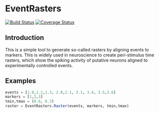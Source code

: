 # EventRasters
[![Build Status](https://travis-ci.org/grero/EventRasters.jl.svg?branch=master)](https://travis-ci.org/grero/EventRasters.jl)
[![Coverage Status](https://coveralls.io/repos/github/grero/EventRasters.jl/badge.svg?branch=master)](https://coveralls.io/github/grero/EventRasters.jl?branch=master)
## Introduction
This is a simple tool to generate so-called rasters by aligning events to markers. This is widely used in neuroscience to create peri-stimulus time rasters, which show the spiking activity of putative neurons aligned to experimentally controlled events.

## Examples
```julia
events = [1.0,1.2,1.3, 2.0,2.1, 3.1, 3.4, 3.5,3.6]
markers = [1,2,3]
tmin,tmax = (0.0, 0.3)
raster = EventRasters.Raster(events, markers, tmin,tmax)
```
